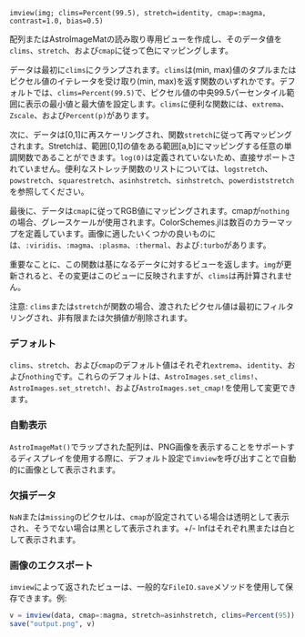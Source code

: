 ```
imview(img; clims=Percent(99.5), stretch=identity, cmap=:magma, contrast=1.0, bias=0.5)
```

配列またはAstroImageMatの読み取り専用ビューを作成し、そのデータ値を`clims`、`stretch`、および`cmap`に従って色にマッピングします。

データは最初に`clims`にクランプされます。`clims`は(min, max)値のタプルまたはピクセル値のイテレータを受け取り(min, max)を返す関数のいずれかです。デフォルトでは、`clims=Percent(99.5)`で、ピクセル値の中央99.5パーセンタイル範囲に表示の最小値と最大値を設定します。`clims`に便利な関数には、`extrema`、`Zscale`、および`Percent(p)`があります。

次に、データは[0,1]に再スケーリングされ、関数`stretch`に従って再マッピングされます。Stretchは、範囲[0,1]の値をある範囲[a,b]にマッピングする任意の単調関数であることができます。`log(0)`は定義されていないため、直接サポートされていません。便利なストレッチ関数のリストについては、`logstretch`、`powstretch`、`squarestretch`、`asinhstretch`、`sinhstretch`、`powerdiststretch`を参照してください。

最後に、データは`cmap`に従ってRGB値にマッピングされます。cmapが`nothing`の場合、グレースケールが使用されます。ColorSchemes.jlは数百のカラーマップを定義しています。画像に適したいくつかの良いものには、`:viridis`、`:magma`、`:plasma`、`:thermal`、および`:turbo`があります。

重要なことに、この関数は基になるデータに対するビューを返します。`img`が更新されると、その変更はこのビューに反映されますが、`clims`は再計算されません。

注意: `clims`または`stretch`が関数の場合、渡されたピクセル値は最初にフィルタリングされ、非有限または欠損値が削除されます。

### デフォルト

`clims`、`stretch`、および`cmap`のデフォルト値はそれぞれ`extrema`、`identity`、および`nothing`です。これらのデフォルトは、`AstroImages.set_clims!`、`AstroImages.set_stretch!`、および`AstroImages.set_cmap!`を使用して変更できます。

### 自動表示

`AstroImageMat()`でラップされた配列は、PNG画像を表示することをサポートするディスプレイを使用する際に、デフォルト設定で`imview`を呼び出すことで自動的に画像として表示されます。

### 欠損データ

`NaN`または`missing`のピクセルは、`cmap`が設定されている場合は透明として表示され、そうでない場合は黒として表示されます。+/- Infはそれぞれ黒または白として表示されます。

### 画像のエクスポート

`imview`によって返されたビューは、一般的な`FileIO.save`メソッドを使用して保存できます。例:

```julia
v = imview(data, cmap=:magma, stretch=asinhstretch, clims=Percent(95))
save("output.png", v)
```
